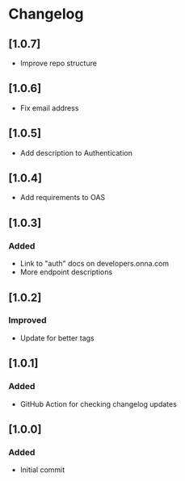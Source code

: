 # Changelog

## [1.0.7]

- Improve repo structure

## [1.0.6]

- Fix email address

## [1.0.5]

- Add description to Authentication

## [1.0.4]

- Add requirements to OAS

## [1.0.3]

### Added

- Link to "auth" docs on developers.onna.com
- More endpoint descriptions

## [1.0.2]

### Improved

- Update for better tags

## [1.0.1]

### Added

- GitHub Action for checking changelog updates

## [1.0.0]

### Added

- Initial commit
